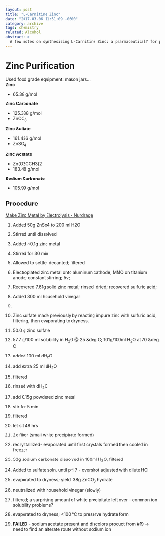 ```yaml
---
layout: post
title: "L-Carnitine Zinc"
date: "2017-03-06 11:51:09 -0600"
category: archive
tags: chemistry
related: Alcohol
abstract: >
  A few notes on synthesizing L-Carnitine Zinc: a pharmaceutical? for protecting the gut. Possible use in the anti-hangover project.
---
```


# Zinc Purification
Used food grade equipment: mason jars...  
**Zinc**
  - 65.38 g/mol  

**Zinc Carbonate**
  - 125.388 g/mol
  - ZnCO<sub>3</sub>  

**Zinc Sulfate**
  - 161.436 g/mol
  - ZnSO<sub>4</sub>  

**Zinc Acetate**
  - Zn(O2CCH3)2
  - 183.48 g/mol  

**Sodium Carbonate**
  - 105.99 g/mol  

## Procedure
[Make Zinc Metal by Electrolysis - Nurdrage](https://www.youtube.com/watch?v=y3WJFsr7HDY)
1. Added 50g ZnSo4 to 200 ml H2O
2. Stirred until dissolved
3. Added ~0.1g zinc metal
4. Stirred for 30 min
5. Allowed to settle; decanted; filtered
6. Electroplated zinc metal onto aluminum cathode, MMO on titanium anode; constant stirring; 5v;
7. Recovered 7.61g solid zinc metal; rinsed, dried; recovered sulfuric acid;
8. Added 300 ml household vinegar
9.

1. Zinc sulfate made previously by reacting impure zinc with sulfuric acid, filtering, then evaporating to dryness.
2. 50.0 g zinc sulfate
3. 57.7 g/100 ml solubility in H<sub>2</sub>O @ 25 &deg C; 101g/100ml H<sub>2</sub>O at 70 &deg C
4. added 100 ml dH<sub>2</sub>O
5. add extra 25 ml dH<sub>2</sub>O
6. filtered
7. rinsed with dH<sub>2</sub>O
8. add 0.15g powdered zinc metal
9. stir for 5 min
10. filtered
11. let sit 48 hrs
12. 2x filter (small white precipitate formed)
13. recrystallized- evaporated until first crystals formed then cooled in freezer
14. 33g sodium carbonate dissolved in 100ml H<sub>2</sub>O, filtered
15. Added to sulfate soln. until pH 7 - overshot adjusted with dilute HCl
16. evaporated to dryness; yield: 38g ZnCO<sub>3</sub> hydrate
17. neutralized with household vinegar (slowly)
18. filtered; a surprising amount of white precipitate left over - common ion solubility problems?
19. evaporated to dryness; <100 &deg;C to preserve hydrate form
20. **FAILED** - sodium acetate present and discolors product from #19 -> need to find an alterate route without sodium ion
